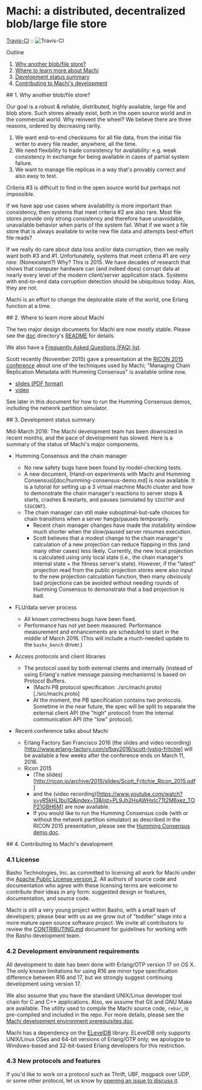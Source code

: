 # Machi: a distributed, decentralized blob/large file store

  [Travis-CI](http://travis-ci.org/basho/machi) :: ![Travis-CI](https://secure.travis-ci.org/basho/machi.png)

Outline

1. [Why another blob/file store?](#sec1)
2. [Where to learn more about Machi](#sec2)
3. [Development status summary](#sec3)
4. [Contributing to Machi's development](#sec4)

<a name="sec1">
## 1. Why another blob/file store?

Our goal is a robust & reliable, distributed, highly available, large
file and blob store.  Such stores already exist, both in the open source world
and in the commercial world.  Why reinvent the wheel?  We believe
there are three reasons, ordered by decreasing rarity.

1. We want end-to-end checksums for all file data, from the initial
   file writer to every file reader, anywhere, all the time.
2. We need flexibility to trade consistency for availability:
   e.g. weak consistency in exchange for being available in cases
   of partial system failure.
3. We want to manage file replicas in a way that's provably correct
   and also easy to test.

Criteria #3 is difficult to find in the open source world but perhaps
not impossible.

If we have app use cases where availability is more important than
consistency, then systems that meet criteria #2 are also rare.
Most file stores provide only strong consistency and therefore
have unavoidable, unavailable behavior when parts of the system
fail.
What if we want a file store that is always available to write new
file data and attempts best-effort file reads?

If we really do care about data loss and/or data corruption, then we
really want both #3 and #1.  Unfortunately, systems that meet
criteria #1 are _very rare_.  (Nonexistant?)
Why?  This is 2015.  We have decades of research that shows
that computer hardware can (and
indeed does) corrupt data at nearly every level of the modern
client/server application stack.  Systems with end-to-end data
corruption detection should be ubiquitous today.  Alas, they are not.

Machi is an effort to change the deplorable state of the world, one
Erlang function at a time.

<a name="sec2">
## 2. Where to learn more about Machi

The two major design documents for Machi are now mostly stable.
Please see the [doc](./doc) directory's [README](./doc) for details.

We also have a
[Frequently Asked Questions (FAQ) list](./FAQ.md).

Scott recently (November 2015) gave a presentation at the
[RICON 2015 conference](http://ricon.io) about one of the techniques
used by Machi; "Managing Chain Replication Metadata with
Humming Consensus" is available online now.
* [slides (PDF format)](http://ricon.io/speakers/slides/Scott_Fritchie_Ricon_2015.pdf)
* [video](https://www.youtube.com/watch?v=yR5kHL1bu1Q)

See later in this document for how to run the Humming Consensus demos,
including the network partition simulator.

<a name="sec3">
## 3. Development status summary

Mid-March 2016: The Machi development team has been downsized in
recent months, and the pace of development has slowed.  Here is a
summary of the status of Machi's major components.

* Humming Consensus and the chain manager
  * No new safety bugs have been found by model-checking tests.
  * A new document,
    (Hand-on experiments with Machi and Humming Consensus)[doc/humming-consensus-demo.md]
    is now available.  It is a tutorial for setting up a 3 virtual
    machine Machi cluster and how to demonstrate the chain manager's
    reactions to server stops & starts, crashes & restarts, and pauses
    (simulated by `SIGSTOP` and `SIGCONT`).
  * The chain manager can still make suboptimal-but-safe choices for
    chain transitions when a server hangs/pauses temporarily.
    * Recent chain manager changes have made the instability window
      much shorter when the slow/paused server resumes execution.
    * Scott believes that a modest change to the chain manager's
      calculation of a new projection can reduce flapping in this (and
      many other cases) less likely.  Currently, the new local
      projection is calculated using only local state (i.e., the chain
      manager's internal state + the fitness server's state).
      However, if the "latest" projection read from the public
      projection stores were also input to the new projection
      calculation function, then many obviously bad projections can be
      avoided without needing rounds of Humming Consensus to
      demonstrate that a bad projection is bad.

* FLU/data server process
  * All known correctness bugs have been fixed.
  * Performance has not yet been measured.  Performance measurement
    and enhancements are scheduled to start in the middle of March 2016.
    (This will include a much-needed update to the `basho_bench` driver.)

* Access protocols and client libraries
  * The protocol used by both external clients and internally (instead
    of using Erlang's native message passing mechanisms) is based on
    Protocol Buffers.
    * (Machi PB protocol specification: ./src/machi.proto)[./src/machi.proto]
    * At the moment, the PB specification contains two protocols.
      Sometime in the near future, the spec will be split to separate
      the external client API (the "high" protocol) from the internal
      communication API (the "low" protocol).

* Recent conference talks about Machi
  * Erlang Factory San Francisco 2016
    (the slides and video recording)[http://www.erlang-factory.com/sfbay2016/scott-lystig-fritchie]
    will be available a few weeks after the conference ends on March
    11, 2016.
  * Ricon 2015
    * (The slides)[http://ricon.io/archive/2015/slides/Scott_Fritchie_Ricon_2015.pdf]
    * and the (video recording)[https://www.youtube.com/watch?v=yR5kHL1bu1Q&index=13&list=PL9Jh2HsAWHxIc7Tt2M6xez_TOP21GBH6M]
    are now available.
    * If you would like to run the Humming Consensus code (with or without
    the network partition simulator) as described in the RICON 2015
    presentation, please see the
    [Humming Consensus demo doc](./doc/humming_consensus_demo.md).

<a name="sec4">
## 4. Contributing to Machi's development

### 4.1 License

Basho Technologies, Inc. as committed to licensing all work for Machi
under the
[Apache Public License version 2](./LICENSE).  All authors of source code
and documentation who agree with these licensing terms are welcome to
contribute their ideas in any form: suggested design or features,
documentation, and source code.

Machi is still a very young project within Basho, with a small team of
developers; please bear with us as we grow out of "toddler" stage into
a more mature open source software project.
We invite all contributors to review the
[CONTRIBUTING.md](./CONTRIBUTING.md) document for guidelines for
working with the Basho development team.

### 4.2 Development environment requirements

All development to date has been done with Erlang/OTP version 17 on OS
X.  The only known limitations for using R16 are minor type
specification difference between R16 and 17, but we strongly suggest
continuing development using version 17.

We also assume that you have the standard UNIX/Linux developer
tool chain for C and C++ applications.  Also, we assume
that Git and GNU Make are available.
The utility used to compile the Machi source code,
`rebar`, is pre-compiled and included in the repo.
For more details, please see the
[Machi development environment prerequisites doc](./doc/dev-prerequisites.md).

Machi has a dependency on the
[ELevelDB](https://github.com/basho/eleveldb) library.  ELevelDB only
supports UNIX/Linux OSes and 64-bit versions of Erlang/OTP only; we
apologize to Windows-based and 32-bit-based Erlang developers for this
restriction.

### 4.3 New protocols and features

If you'd like to work on a protocol such as Thrift, UBF,
msgpack over UDP, or some other protocol, let us know by
[opening an issue to discuss it](./issues/new).
